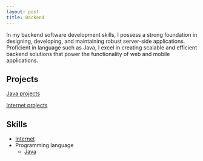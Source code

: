 ```yaml
---
layout: post
title: Backend
---
```


In my backend software development skills, I possess a strong foundation in designing, developing, and maintaining robust server-side applications. Proficient in language such as Java, I excel in creating scalable and efficient backend solutions that power the functionality of web and mobile applications.

## Projects

[Java projects](../java_developer/java-developer/#java-projects)  

[Internet projects](internet/#internet-projects)

## Skills

- [Internet](/developer_roadmaps/backend_developer/internet)
- Programming language
  - [Java](/developer_roadmaps/java_developer/java-developer)

[project-two-pc-communication]:https://youtu.be/3ivOQGk-8V0  